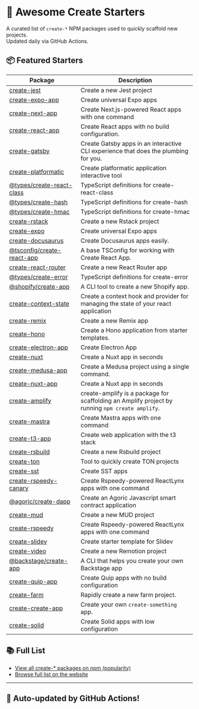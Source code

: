 # 🌱 Awesome Create Starters

A curated list of `create-*` NPM packages used to quickly scaffold new projects.  
Updated daily via GitHub Actions.

## 📦 Featured Starters

| Package | Description |
| ------- | ----------- |
| [create-jest](https://www.npmjs.com/package/create-jest) | Create a new Jest project |
| [create-expo-app](https://www.npmjs.com/package/create-expo-app) | Create universal Expo apps |
| [create-next-app](https://www.npmjs.com/package/create-next-app) | Create Next.js-powered React apps with one command |
| [create-react-app](https://www.npmjs.com/package/create-react-app) | Create React apps with no build configuration. |
| [create-gatsby](https://www.npmjs.com/package/create-gatsby) | Create Gatsby apps in an interactive CLI experience that does the plumbing for you. |
| [create-platformatic](https://www.npmjs.com/package/create-platformatic) | Create platformatic application interactive tool |
| [@types/create-react-class](https://www.npmjs.com/package/@types/create-react-class) | TypeScript definitions for create-react-class |
| [@types/create-hash](https://www.npmjs.com/package/@types/create-hash) | TypeScript definitions for create-hash |
| [@types/create-hmac](https://www.npmjs.com/package/@types/create-hmac) | TypeScript definitions for create-hmac |
| [create-rstack](https://www.npmjs.com/package/create-rstack) | Create a new Rstack project |
| [create-expo](https://www.npmjs.com/package/create-expo) | Create universal Expo apps |
| [create-docusaurus](https://www.npmjs.com/package/create-docusaurus) | Create Docusaurus apps easily. |
| [@tsconfig/create-react-app](https://www.npmjs.com/package/@tsconfig/create-react-app) | A base TSConfig for working with Create React App. |
| [create-react-router](https://www.npmjs.com/package/create-react-router) | Create a new React Router app |
| [@types/create-error](https://www.npmjs.com/package/@types/create-error) | TypeScript definitions for create-error |
| [@shopify/create-app](https://www.npmjs.com/package/@shopify/create-app) | A CLI tool to create a new Shopify app. |
| [create-context-state](https://www.npmjs.com/package/create-context-state) | Create a context hook and provider for managing the state of your react application |
| [create-remix](https://www.npmjs.com/package/create-remix) | Create a new Remix app |
| [create-hono](https://www.npmjs.com/package/create-hono) | Create a Hono application from starter templates. |
| [create-electron-app](https://www.npmjs.com/package/create-electron-app) | Create Electron App |
| [create-nuxt](https://www.npmjs.com/package/create-nuxt) | Create a Nuxt app in seconds |
| [create-medusa-app](https://www.npmjs.com/package/create-medusa-app) | Create a Medusa project using a single command. |
| [create-nuxt-app](https://www.npmjs.com/package/create-nuxt-app) | Create a Nuxt app in seconds |
| [create-amplify](https://www.npmjs.com/package/create-amplify) | create-amplify is a package for scaffolding an Amplify project by running `npm create amplify`. |
| [create-mastra](https://www.npmjs.com/package/create-mastra) | Create Mastra apps with one command |
| [create-t3-app](https://www.npmjs.com/package/create-t3-app) | Create web application with the t3 stack |
| [create-rsbuild](https://www.npmjs.com/package/create-rsbuild) | Create a new Rsbuild project |
| [create-ton](https://www.npmjs.com/package/create-ton) | Tool to quickly create TON projects |
| [create-sst](https://www.npmjs.com/package/create-sst) | Create SST apps |
| [create-rspeedy-canary](https://www.npmjs.com/package/create-rspeedy-canary) | Create Rspeedy-powered ReactLynx apps with one command |
| [@agoric/create-dapp](https://www.npmjs.com/package/@agoric/create-dapp) | Create an Agoric Javascript smart contract application |
| [create-mud](https://www.npmjs.com/package/create-mud) | Create a new MUD project |
| [create-rspeedy](https://www.npmjs.com/package/create-rspeedy) | Create Rspeedy-powered ReactLynx apps with one command |
| [create-slidev](https://www.npmjs.com/package/create-slidev) | Create starter template for Slidev |
| [create-video](https://www.npmjs.com/package/create-video) | Create a new Remotion project |
| [@backstage/create-app](https://www.npmjs.com/package/@backstage/create-app) | A CLI that helps you create your own Backstage app |
| [create-quip-app](https://www.npmjs.com/package/create-quip-app) | Create Quip apps with no build configuration |
| [create-farm](https://www.npmjs.com/package/create-farm) | Rapidly create a new farm project. |
| [create-create-app](https://www.npmjs.com/package/create-create-app) | Create your own `create-something` app. |
| [create-solid](https://www.npmjs.com/package/create-solid) | Create Solid apps with low configuration |

## 📚 Full List

- [View all create-* packages on npm (popularity)](https://www.npmjs.com/search?q=create-&ranking=popularity)
- [Browse full list on the website](https://project42da.github.io/awesome-create-starters/)

---

## 🤖 Auto-updated by GitHub Actions!
